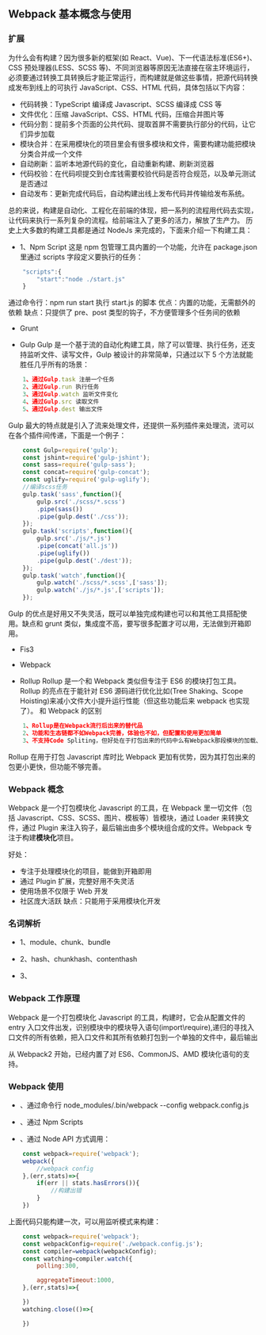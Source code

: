 ## Webpack 基本概念与使用 <!-- {docsify-ignore} -->

### 扩展

为什么会有构建？因为很多新的框架(如 React、Vue)、下一代语法标准(ES6+)、CSS 预处理器(LESS、SCSS 等)、不同浏览器等原因无法直接在宿主环境运行，必须要通过转换工具转换后才能正常运行，而构建就是做这些事情，把源代码转换成发布到线上的可执行 JavaScript、CSS、HTML 代码，具体包括以下内容：

- 代码转换：TypeScript 编译成 Javascript、SCSS 编译成 CSS 等
- 文件优化：压缩 JavaScript、CSS、HTML 代码，压缩合并图片等
- 代码分割：提前多个页面的公共代码、提取首屏不需要执行部分的代码，让它们异步加载
- 模块合并：在采用模块化的项目里会有很多模块和文件，需要构建功能把模块分类合并成一个文件
- 自动刷新：监听本地源代码的变化，自动重新构建、刷新浏览器
- 代码校验：在代码呗提交到仓库钱需要校验代码是否符合规范，以及单元测试是否通过
- 自动发布：更新完成代码后，自动构建出线上发布代码并传输给发布系统。

总的来说，构建是自动化、工程化在前端的体现，把一系列的流程用代码去实现，让代码来执行一系列复杂的流程。给前端注入了更多的活力，解放了生产力。
历史上大多数的构建工具都是通过 NodeJs 来完成的，下面来介绍一下构建工具：

- 1、Npm Script
  这是 npm 包管理工具内置的一个功能，允许在 package.json 里通过 scripts 字段定义要执行的任务：

```Javascript
    "scripts":{
        "start":"node ./start.js"
    }
```

通过命令行：npm run start 执行 start.js 的脚本
优点：内置的功能，无需额外的依赖
缺点：只提供了 pre、post 类型的钩子，不方便管理多个任务间的依赖

- Grunt

- Gulp
  Gulp 是一个基于流的自动化构建工具，除了可以管理、执行任务，还支持监听文件、读写文件，Gulp 被设计的非常简单，只通过以下 5 个方法就能胜任几乎所有的场景：

```Javascript
    1、通过Gulp.task 注册一个任务
    2、通过Gulp.run 执行任务
    3、通过Gulp.watch 监听文件变化
    4、通过Gulp.src 读取文件
    5、通过Gulp.dest 输出文件
```

Gulp 最大的特点就是引入了流来处理文件，还提供一系列插件来处理流，流可以在各个插件间传递，下面是一个例子：

```Javascript
    const Gulp=require('gulp');
    const jshint=require('gulp-jshint');
    const sass=require('gulp-sass');
    const concat=require('gulp-concat');
    const uglify=require('gulp-uglify');
    //编译scss任务
    gulp.task('sass',function(){
        gulp.src('./scss/*.scss')
        .pipe(sass())
        .pipe(gulp.dest('./css'));
    });
    gulp.task('scripts',function(){
        gulp.src('./js/*.js')
        .pipe(concat('all.js'))
        .pipe(uglify())
        .pipe(gulp.dest('./dest'));
    });
    gulp.task('watch',function(){
        gulp.watch('./scss/*.scss',['sass']);
        gulp.watch('./js/*.js',['scripts']);
    });
```

Gulp 的优点是好用又不失灵活，既可以单独完成构建也可以和其他工具搭配使用。缺点和 grunt 类似，集成度不高，要写很多配置才可以用，无法做到开箱即用。

- Fis3

- Webpack

- Rollup
  Rollup 是一个和 Webpack 类似但专注于 ES6 的模块打包工具。Rollup 的亮点在于能针对 ES6 源码进行优化比如(Tree Shaking、Scope Hoisting)来减小文件大小提升运行性能（但这些功能后来 webpack 也实现了）。
  和 Webpack 的区别

```Javascript
    1、Rollup是在Webpack流行后出来的替代品
    2、功能和生态链都不如Webpack完善，体验也不如，但配置和使用更加简单
    3、不支持Code Spliting，但好处在于打包出来的代码中么有Webpack那段模块的加载、执行和缓存的代码。
```

Rollup 在用于打包 Javascript 库时比 Webpack 更加有优势，因为其打包出来的包更小更快，但功能不够完善。

### Webpack 概念

Webpack 是一个打包模块化 Javascript 的工具，在 Webpack 里一切文件（包括 Javascript、CSS、SCSS、图片、模板等）皆模块，通过 Loader 来转换文件，通过 Plugin 来注入钩子，最后输出由多个模块组合成的文件。Webpack 专注于构建<strong>模块化</strong>项目。

好处：

- 专注于处理模块化的项目，能做到开箱即用
- 通过 Plugin 扩展，完整好用不失灵活
- 使用场景不仅限于 Web 开发
- 社区庞大活跃
  缺点：只能用于采用模块化开发

### 名词解析

- 1、module、chunk、bundle

- 2、hash、chunkhash、contenthash

- 3、

### Webpack 工作原理

Webpack 是一个打包模块化 Javascript 的工具，构建时，它会从配置文件的 entry 入口文件出发，识别模块中的模块导入语句(import\require),递归的寻找入口文件的所有依赖，把入口文件和其所有依赖打包到一个单独的文件中，最后输出

从 Webpack2 开始，已经内置了对 ES6、CommonJS、AMD 模块化语句的支持。

### Webpack 使用

- 、通过命令行 node_modules/.bin/webpack --config webpack.config.js

- 、通过 Npm Scripts

- 、通过 Node API 方式调用：

```Javascript
    const webpack=require('webpack');
    webpack({
        //webpack config
    },(err,stats)=>{
        if(err || stats.hasErrors()){
            //构建出错
        }
    })
```

上面代码只能构建一次，可以用监听模式来构建：

```Javascript
    const webpack=require('webpack');
    const webpackConfig=require('./webpack.config.js');
    const compiler=webpack(webpackConfig);
    const watching=compiler.watch({
        polling:300,

        aggregateTimeout:1000,
    },(err,stats)=>{

    })
    watching.close(()=>{

    })
```

